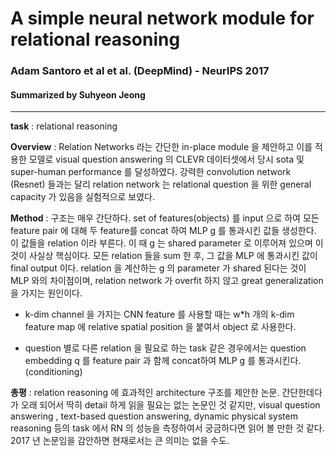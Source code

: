 # A simple neural network module for relational reasoning
### Adam Santoro et al et al. (DeepMind) - NeurIPS 2017
#### Summarized by Suhyeon Jeong
---

 


**task** : relational reasoning 

**Overview** : Relation Networks 라는 간단한 in-place module 을 제안하고 이를 적용한 모델로 visual question answering 의 CLEVR 데이터셋에서 당시 sota 및 super-human performance 를 달성하였다. 강력한 convolution network (Resnet) 들과는 달리 relation network 는 relational question 을 위한 general capacity 가 있음을 실험적으로 보였다. 

**Method** : 
구조는 매우 간단하다. set of features(objects) 를 input 으로 하여 모든 feature pair 에 대해 두 feature를 concat 하여 MLP g 를 통과시킨 값들 생성한다. 이 값들을 relation 이라 부른다. 이 때 g 는 shared parameter 로 이루어져 있으며 이것이 사실상 핵심이다. 모든 relation 들을 sum 한 후, 그 값을 MLP 에 통과시킨 값이 final output 이다. 
relation 을 계산하는 g 의 parameter 가 shared 된다는 것이 MLP 와의 차이점이며, relation network 가 overfit 하지 않고 great generalization 을 가지는 원인이다. 

- k-dim channel 을 가지는 CNN feature 를 사용할 때는 w*h 개의 k-dim feature map 에 relative spatial position 을 붙여서 object 로 사용한다.

- question 별로 다른 relation 을 필요로 하는 task 같은 경우에서는 question embedding q 를 feature pair 과 함께 concat하여 MLP g 를 통과시킨다. (conditioning)


**총평** : relation reasoning 에 효과적인 architecture 구조를 제안한 논문. 간단한데다가 오래 되어서 딱히 detail 하게 읽을 필요는 없는 논문인 것 같지만, visual question answering  ,  text-based question answering, dynamic physical system reasoning 등의 task 에서 RN 의 성능을 측정하여서 궁금하다면 읽어 볼 만한 것 같다. 2017 년 논문임을 감안하면 현재로서는 큰 의미는 없을 수도.
